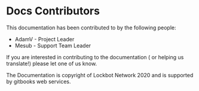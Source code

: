 # Docs Contributors

This documentation has been contributed to by the following people:

* AdamV - Project Leader
* Mesub - Support Team Leader

If you are interested in contributing to the documentation \( or helping us translate!\) please let one of us know.

The Documentation is copyright of Lockbot Network 2020 and is supported by gitbooks web services.


